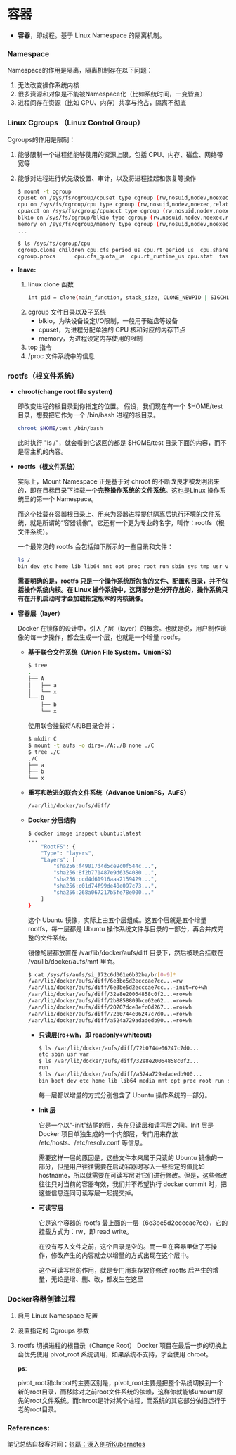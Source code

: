 # 容器

* **容器**，即线程。基于 Linux Namespace 的隔离机制。

### **Namespace**

Namespace的作用是隔离，隔离机制存在以下问题：

1. 无法改变操作系统内核
2. 很多资源和对象是不能被Namespace化（比如系统时间，一变皆变）
3. 进程间存在资源（比如 CPU、内存）共享与抢占，隔离不彻底

### **Linux Cgroups （Linux Control Group）**

Cgroups的作用是限制：

1. 能够限制一个进程组能够使用的资源上限，包括 CPU、内存、磁盘、网络带宽等
2. 能够对进程进行优先级设置、审计，以及将进程挂起和恢复等操作
    
    ```bash
    $ mount -t cgroup 
    cpuset on /sys/fs/cgroup/cpuset type cgroup (rw,nosuid,nodev,noexec,relatime,cpuset)
    cpu on /sys/fs/cgroup/cpu type cgroup (rw,nosuid,nodev,noexec,relatime,cpu)
    cpuacct on /sys/fs/cgroup/cpuacct type cgroup (rw,nosuid,nodev,noexec,relatime,cpuacct)
    blkio on /sys/fs/cgroup/blkio type cgroup (rw,nosuid,nodev,noexec,relatime,blkio)
    memory on /sys/fs/cgroup/memory type cgroup (rw,nosuid,nodev,noexec,relatime,memory)
    ...
    
    $ ls /sys/fs/cgroup/cpu
    cgroup.clone_children cpu.cfs_period_us cpu.rt_period_us  cpu.shares notify_on_release
    cgroup.procs      cpu.cfs_quota_us  cpu.rt_runtime_us cpu.stat  tasks
    ```
    
* **leave:**
    
    1. linux clone 函数
        ```bash
        int pid = clone(main_function, stack_size, CLONE_NEWPID | SIGCHLD, NULL); 
        ```
    2. cgroup 文件目录以及子系统
        * blkio，为块设备设定I/O限制，一般用于磁盘等设备
        * cpuset，为进程分配单独的 CPU 核和对应的内存节点
        * memory，为进程设定内存使用的限制
    3. top 指令
    4. /proc 文件系统中的信息

### **rootfs（根文件系统）**

* **chroot(change root file system)**

    即改变进程的根目录到你指定的位置。
    假设，我们现在有一个 $HOME/test 目录，想要把它作为一个 /bin/bash 进程的根目录。
    ```bash
    chroot $HOME/test /bin/bash
    ```
    此时执行 "ls /"，就会看到它返回的都是 $HOME/test 目录下面的内容，而不是宿主机的内容。

* **rootfs（根文件系统）**

    实际上，Mount Namespace 正是基于对 chroot 的不断改良才被发明出来的，即在目标目录下挂载一个**完整操作系统的文件系统**。这也是Linux 操作系统里的第一个 Namespace。

    而这个挂载在容器根目录上、用来为容器进程提供隔离后执行环境的文件系统，就是所谓的“容器镜像”。它还有一个更为专业的名字，叫作：rootfs（根文件系统）。

    一个最常见的 rootfs 会包括如下所示的一些目录和文件：
    ```bash
    ls /
    bin dev etc home lib lib64 mnt opt proc root run sbin sys tmp usr var
    ```

    **需要明确的是，rootfs 只是一个操作系统所包含的文件、配置和目录，并不包括操作系统内核。在 Linux 操作系统中，这两部分是分开存放的，操作系统只有在开机启动时才会加载指定版本的内核镜像。**

* **容器层（layer）**

    Docker 在镜像的设计中，引入了层（layer）的概念。也就是说，用户制作镜像的每一步操作，都会生成一个层，也就是一个增量 rootfs。

    * **基于联合文件系统（Union File System，UnionFS）**
        ```bash
        $ tree
        .
        ├── A
        │   ├── a
        │   └── x
        └── B
            ├── b
            └── x
        ```
        使用联合挂载将A和B目录合并：
        ```bash
        $ mkdir C
        $ mount -t aufs -o dirs=./A:./B none ./C
        $ tree ./C
        ./C
        ├── a
        ├── b
        └── x
        ```
    
    * **重写和改进的联合文件系统（Advance UnionFS，AuFS）**

        ```bash
        /var/lib/docker/aufs/diff/
        ```

    * **Docker 分层结构**

        ```bash
        $ docker image inspect ubuntu:latest
        ...
            "RootFS": {
            "Type": "layers",
            "Layers": [
                "sha256:f49017d4d5ce9c0f544c...",
                "sha256:8f2b771487e9d6354080...",
                "sha256:ccd4d61916aaa2159429...",
                "sha256:c01d74f99de40e097c73...",
                "sha256:268a067217b5fe78e000..."
            ]
        }
        ```
        这个 Ubuntu 镜像，实际上由五个层组成。这五个层就是五个增量 rootfs，每一层都是 Ubuntu 操作系统文件与目录的一部分，再合并成完整的文件系统。

        镜像的层都放置在 /var/lib/docker/aufs/diff 目录下，然后被联合挂载在 /var/lib/docker/aufs/mnt 里面。
        ```bash
        $ cat /sys/fs/aufs/si_972c6d361e6b32ba/br[0-9]*
        /var/lib/docker/aufs/diff/6e3be5d2ecccae7cc...=rw
        /var/lib/docker/aufs/diff/6e3be5d2ecccae7cc...-init=ro+wh
        /var/lib/docker/aufs/diff/32e8e20064858c0f2...=ro+wh
        /var/lib/docker/aufs/diff/2b8858809bce62e62...=ro+wh
        /var/lib/docker/aufs/diff/20707dce8efc0d267...=ro+wh
        /var/lib/docker/aufs/diff/72b0744e06247c7d0...=ro+wh
        /var/lib/docker/aufs/diff/a524a729adadedb90...=ro+wh
        ```

        * **只读层(ro+wh，即 readonly+whiteout)**
            ```bash
            $ ls /var/lib/docker/aufs/diff/72b0744e06247c7d0...
            etc sbin usr var
            $ ls /var/lib/docker/aufs/diff/32e8e20064858c0f2...
            run
            $ ls /var/lib/docker/aufs/diff/a524a729adadedb900...
            bin boot dev etc home lib lib64 media mnt opt proc root run sbin srv sys tmp usr var
            ```
            每一层都以增量的方式分别包含了 Ubuntu 操作系统的一部分。

        * **Init 层**

            它是一个以“-init”结尾的层，夹在只读层和读写层之间。Init 层是 Docker 项目单独生成的一个内部层，专门用来存放 /etc/hosts、/etc/resolv.conf 等信息。

            需要这样一层的原因是，这些文件本来属于只读的 Ubuntu 镜像的一部分，但是用户往往需要在启动容器时写入一些指定的值比如 hostname，所以就需要在可读写层对它们进行修改。但是，这些修改往往只对当前的容器有效，我们并不希望执行 docker commit 时，把这些信息连同可读写层一起提交掉。

        * **可读写层**

            它是这个容器的 rootfs 最上面的一层（6e3be5d2ecccae7cc），它的挂载方式为：rw，即 read write。
            
            在没有写入文件之前，这个目录是空的。而一旦在容器里做了写操作，修改产生的内容就会以增量的方式出现在这个层中。
            
            这个可读写层的作用，就是专门用来存放你修改 rootfs 后产生的增量，无论是增、删、改，都发生在这里

### **Docker容器创建过程**

1. 启用 Linux Namespace 配置
2. 设置指定的 Cgroups 参数
3. rootfs 切换进程的根目录（Change Root）
    Docker 项目在最后一步的切换上会优先使用 pivot_root 系统调用，如果系统不支持，才会使用 chroot。

    **ps**:
    
    pivot_root和chroot的主要区别是，pivot_root主要是把整个系统切换到一个新的root目录，而移除对之前root文件系统的依赖，这样你就能够umount原先的root文件系统。而chroot是针对某个进程，而系统的其它部分依旧运行于老的root目录。

### References:

笔记总结自极客时间：[张磊：深入剖析Kubernetes](https://time.geekbang.org/column/116)